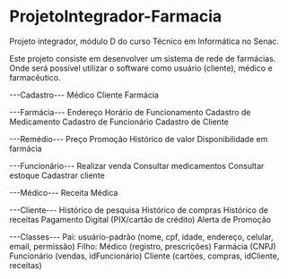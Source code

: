 # ProjetoIntegrador-Farmacia
Projeto integrador, módulo D do curso Técnico em Informática no Senac.

Este projeto consiste em desenvolver um sistema de rede de farmácias. Onde será possível
utilizar o software como usuário (cliente), médico e farmacêutico.

---Cadastro---
Médico
Cliente
Farmácia

---Farmácia---
Endereço
Horário de Funcionamento
Cadastro de Medicamento
Cadastro de Funcionário
Cadastro de Cliente

---Remédio---
Preço
 Promoção
 Histórico de valor
Disponibilidade em farmácia

---Funcionário---
Realizar venda
Consultar medicamentos
Consultar estoque
Cadastrar cliente

---Médico---
Receita Médica

---Cliente---
Histórico de pesquisa
Histórico de compras
Histórico de receitas
Pagamento Digital (PIX/cartão de crédito)
Alerta de Promoção

---Classes---
Pai:
  usuário-padrão (nome, cpf, idade, endereço, celular, email, permissão)
Filho:
  Médico (registro, prescrições)
  Farmácia (CNPJ)
  Funcionário (vendas, idFuncionário)
  Cliente (cartões, compras, idCliente, receitas)

